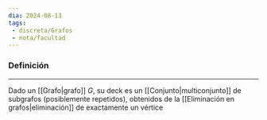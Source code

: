 ```yaml
---
dia: 2024-08-13
tags: 
 - discreta/Grafos
 - nota/facultad
---
```

### Definición
---
Dado un [[Grafo|grafo]] $G$, su deck es un [[Conjunto|multiconjunto]] de subgrafos (posiblemente repetidos), obtenidos de la [[Eliminación en grafos|eliminación]] de exactamente un vértice